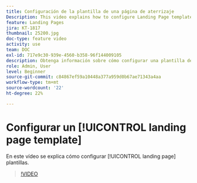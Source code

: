 ```yaml
---
title: Configuración de la plantilla de una página de aterrizaje
Description: This video explains how to configure Landing Page templates in Adobe Campaign Standard.
feature: Landing Pages
jira: KT-1817
thumbnail: 25200.jpg
doc-type: feature video
activity: use
team: DOC
exl-id: 717e9c30-939e-4560-b358-96f144009105
description: Obtenga información sobre cómo configurar una plantilla de página de aterrizaje
role: Admin, User
level: Beginner
source-git-commit: c84867ef59a10448a377a959d0b67ae71343a4aa
workflow-type: tm+mt
source-wordcount: '22'
ht-degree: 22%

---
```


# Configurar un [!UICONTROL landing page template]

En este vídeo se explica cómo configurar [!UICONTROL landing page] plantillas.

>[!VIDEO](https://video.tv.adobe.com/v/25200/?quality=12&learn=on)
